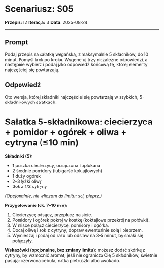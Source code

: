 ﻿# Scenariusz: S05
**Przepis:** I2
**Iteracja:** 3
**Data:** 2025-08-24

---

## Prompt
Podaj przepis na sałatkę wegańską, z maksymalnie 5 składników, do 10 minut. Pomyśl krok po kroku. Wygeneruj trzy niezależne odpowiedzi, a następnie wybierz i podaj jako odpowiedź końcową tę, której elementy najczęściej się powtarzają.


## Odpowiedź
Oto wersja, której składniki najczęściej się powtarzają w szybkich, 5-składnikowych sałatkach:

# Sałatka 5-składnikowa: ciecierzyca + pomidor + ogórek + oliwa + cytryna (≤10 min)

**Składniki (5):**

* 1 puszka ciecierzycy, odsączona i opłukana
* 2 średnie pomidory (lub garść koktajlowych)
* 1 duży ogórek
* 2–3 łyżki oliwy
* Sok z 1/2 cytryny

*(Opcjonalnie, nie wliczam do limitu: sól, pieprz.)*

**Przygotowanie (ok. 7–10 min):**

1. Ciecierzycę odsącz, przepłucz na sicie.
2. Pomidory i ogórek pokrój w kostkę (koktajlowe przekrój na połówki).
3. W misce połącz ciecierzycę, pomidory i ogórka.
4. Dodaj oliwę i sok z cytryny; dopraw ewentualnie solą i pieprzem.
5. Wymieszaj i podaj od razu lub odstaw na 3–5 minut, by smaki się połączyły.

**Wskazówki (opcjonalne, bez zmiany limitu):** możesz dodać skórkę z cytryny, by wzmocnić aromat; jeśli nie ogranicza Cię 5 składników, świetnie pasują: czerwona cebula, natka pietruszki albo awokado.
